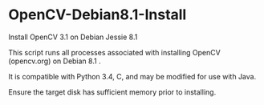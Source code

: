# OpenCV-Debian8.1-Install
Install OpenCV 3.1 on Debian Jessie 8.1

This script runs all processes associated with installing OpenCV (opencv.org) on Debian 8.1 .

It is compatible with Python 3.4, C, and may be modified for use with Java.

Ensure the target disk has sufficient memory prior to installing.
